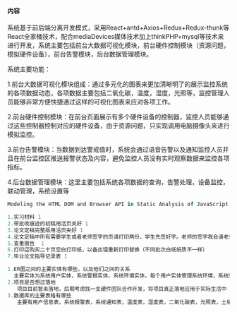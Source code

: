 #### 内容

系统基于前后端分离开发模式，采用React+antd+Axios+Redux+Redux-thunk等React全家桶技术，配合mediaDevices媒体技术加上thinkPHP+mysql等技术来进行开发，系统主要包括前台大数据可视化模块，前台硬件控制模块（资源问题，模拟硬件设备），前台告警模块，后台数据管理模块。

系统主要功能：

1.前台大数据可视化模块组成：通过多元化的图表来更加清晰明了的展示监控系统的各项数据动态，各项数据主要包括二氧化碳，温度，湿度，光照等，监控管理人员能够非常方便快捷通过这样的可视化图表来应对各项工作。

2.前台硬件控制模块：在前台页面展示有多个硬件设备的控制器，监控人员能够通过这些控制器控制对应的硬件设备，由于资源问题，只实现调用电脑摄像头来进行模拟监控。

3.前台告警模块：当数据到达警戒值时，系统会通过语音告警以及通知监控人员并且在前台监控区推送报警状态及内容，避免监控人员没有实时观察数据来监控各项指标。

4.后台数据管理模块：这里主要包括系统各项数据的查询，告警处理，设备监控，联动管理，系统设置等



````js
Modeling the HTML DOM and Browser API in Static Analysis of JavaScript Web Applications
````





````js
1.实习材料 1
2.带批改痕迹的初稿用活页夹好 1
3.论文定稿完整版用活页夹好 1
4.论文定稿中所有需要学生或者老师签字的页请打印两份，学生先签好字。老师的签字我会请老师签字。即所有需要签字的页都打印两份。多打的一份单独放好，学生签字要签好。
5.查重报告  1
6.打印店购买二十页空白打印纸，以备出错重新打印替换（不同批次白纸纸质不一样）
7.毕业论文指导记录表 1
````



```js
1.ER图之间的主要实体有哪些，以及他们之间的关系
  主要实体为系统用户实体，系统警报实体，系统环境实体，每个用户实体管理系统环境，系统环境对应系统的报警等。
2.项目是否想过落地
   项目目前暂未落地，后期考虑找一支硬件团队合作开发，将项目真正落地应用于实际生活中
3.数据库的主要表格有哪些
   主要有用户信息表，系统报警表，系统通知表，温度表，湿度表，二氧化碳表，光照表，土壤水分表，系统日志表等。
```





































